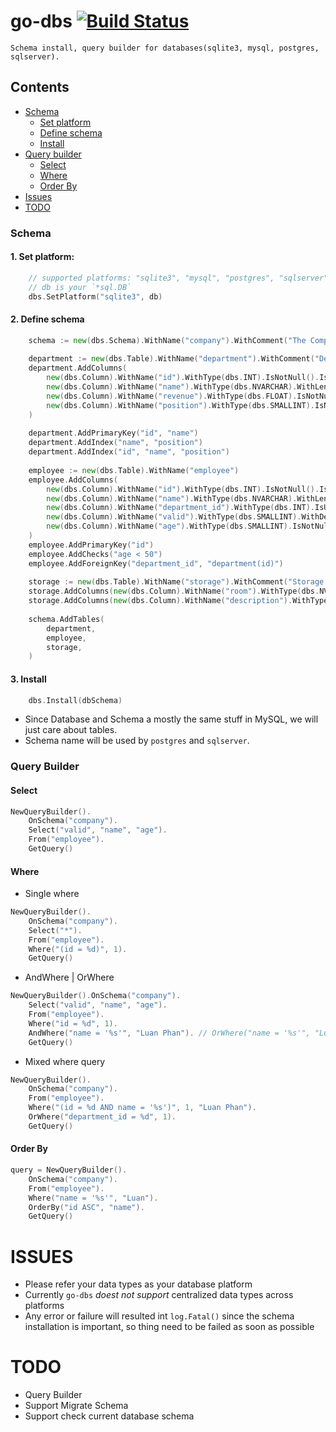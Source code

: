 # go-dbs [![Build Status](https://travis-ci.org/luanphandinh/go-dbs.svg?branch=master)](https://travis-ci.org/luanphandinh/go-dbs)
```
Schema install, query builder for databases(sqlite3, mysql, postgres, sqlserver).
```
## Contents
* [Schema](#schema)
    * [Set platform](#1-set-platform)   
    * [Define schema](#2-define-schema)
    * [Install](#3-install)
* [Query builder](#query-builder)
    * [Select](#query-builder-select)
    * [Where](#query-builder-where)
    * [Order By](#query-builder-order-by)
* [Issues](#issues)
* [TODO](#todo)

<a name="schema"></a>
### Schema
<a name="1-set-platform"></a>
#### 1. Set platform:
```go
    // supported platforms: "sqlite3", "mysql", "postgres", "sqlserver"
    // db is your `*sql.DB`
    dbs.SetPlatform("sqlite3", db)

```
<a name="2-define-schema"></a>
#### 2. Define schema
```go
    schema := new(dbs.Schema).WithName("company").WithComment("The Company Schema")
    
    department := new(dbs.Table).WithName("department").WithComment("Departments of company")
    department.AddColumns(
        new(dbs.Column).WithName("id").WithType(dbs.INT).IsNotNull().IsUnsigned().IsAutoIncrement(),
        new(dbs.Column).WithName("name").WithType(dbs.NVARCHAR).WithLength(20).IsNotNull(),
        new(dbs.Column).WithName("revenue").WithType(dbs.FLOAT).IsNotNull().IsUnsigned().WithDefault("1.01"),
        new(dbs.Column).WithName("position").WithType(dbs.SMALLINT).IsNotNull().IsUnsigned().IsUnique(),
    )
    
    department.AddPrimaryKey("id", "name")
    department.AddIndex("name", "position")
    department.AddIndex("id", "name", "position")
    
    employee := new(dbs.Table).WithName("employee")
    employee.AddColumns(
        new(dbs.Column).WithName("id").WithType(dbs.INT).IsNotNull().IsUnsigned().IsAutoIncrement(),
        new(dbs.Column).WithName("name").WithType(dbs.NVARCHAR).WithLength(20).IsNotNull(),
        new(dbs.Column).WithName("department_id").WithType(dbs.INT).IsUnsigned(),
        new(dbs.Column).WithName("valid").WithType(dbs.SMALLINT).WithDefault("1").WithComment("Indicate employee status"),
        new(dbs.Column).WithName("age").WithType(dbs.SMALLINT).IsNotNull().IsUnsigned().AddCheck("age > 20"),
    )
    employee.AddPrimaryKey("id")
    employee.AddChecks("age < 50")
    employee.AddForeignKey("department_id", "department(id)")
    
    storage := new(dbs.Table).WithName("storage").WithComment("Storage for fun")
    storage.AddColumns(new(dbs.Column).WithName("room").WithType(dbs.NVARCHAR).WithLength(50))
    storage.AddColumns(new(dbs.Column).WithName("description").WithType(dbs.TEXT))
    
    schema.AddTables(
        department,
        employee,
        storage,
    )
```

<a name="3-install"></a>
#### 3. Install
```go
    dbs.Install(dbSchema)
```

* Since Database and Schema a mostly the same stuff in MySQL, we will just care about tables.
* Schema name will be used by `postgres` and `sqlserver`.

<a name="query-builder"></a>
### Query Builder

<a name="query-builder-select"></a>
#### Select
```go
NewQueryBuilder().
    OnSchema("company").
    Select("valid", "name", "age").
    From("employee").
    GetQuery()
```
<a name="query-builder-where"></a>
#### Where
* Single where
```go
NewQueryBuilder().
    OnSchema("company").
    Select("*").
    From("employee").
    Where("(id = %d)", 1).
    GetQuery()
```

* AndWhere | OrWhere
```go
NewQueryBuilder().OnSchema("company").
    Select("valid", "name", "age").
    From("employee").
    Where("id = %d", 1).
    AndWhere("name = '%s'", "Luan Phan"). // OrWhere("name = '%s'", "Luan Phan").
    GetQuery()
```

* Mixed where query
```go
NewQueryBuilder().
    OnSchema("company").
    From("employee").
    Where("(id = %d AND name = '%s')", 1, "Luan Phan").
    OrWhere("department_id = %d", 1).
    GetQuery()
```

<a name="query-builder-order-by"></a>
#### Order By
```go
query = NewQueryBuilder().
    OnSchema("company").
    From("employee").
    Where("name = '%s'", "Luan").
    OrderBy("id ASC", "name").
    GetQuery()
```

<a name="issues"></a>
# ISSUES
* Please refer your data types as your database platform
* Currently `go-dbs` *doest not support* centralized data types across platforms
* Any error or failure will resulted int `log.Fatal()` since the schema installation is important,
so thing need to be failed as soon as possible 

<a name="todo"></a>
# TODO
* Query Builder
* Support Migrate Schema
* Support check current database schema
